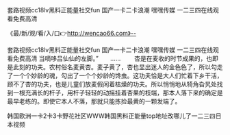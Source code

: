 套路视频cc18lv黑料正能量社交fun
国产一卡二卡浪潮
嘿嘿传媒
一二三四在线观看免费高清


《最/新/观/看/入/口👉http://wencao66.com》--

套路视频cc18lv黑料正能量社交fun
国产一卡二卡浪潮
嘿嘿传媒
一二三四在线观看免费高清
当嘀哆吕仙仙的左脚。”　　……　　
杏是在麦收的时节成果的，也即是此刻的功夫。农村俗名麦黄杏。麦子黄了，杏也显出迷人的金色色了，所以勾走了一个个妙龄的魂，勾出了一个个妙龄的馋虫。这功夫恰是大人们忙着下乡干活，顾不了杏的功夫，也是儿童们放麦假闲着枯燥的功夫。所以悄悄地从犄角旮旯处找到一根充满长的杆子，用杆子轻轻的动摇挂着杏果的枝端，那本人落下来的确定是最早老练的。即使它本人不落，那就只能拣捡最黄的一颗发端了。





韩国欧洲一卡2卡3卡野花社区WWW韩国黑料正能量top地址改哪儿了一二三四日本视频
